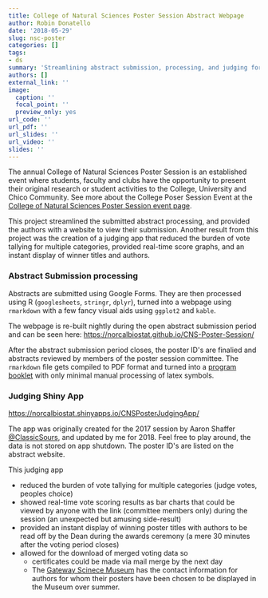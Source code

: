 ```yaml
---
title: College of Natural Sciences Poster Session Abstract Webpage
author: Robin Donatello
date: '2018-05-29'
slug: nsc-poster
categories: []
tags:
- ds
summary: 'Streamlining abstract submission, processing, and judging for the annual College Poster Session at CSU, Chico. Pipeline uses Google Forms, R, Markdown, Sweave, LaTeX, GitHub, and Shiny. '
authors: []
external_link: ''
image:
  caption: ''
  focal_point: ''
  preview_only: yes
url_code: ''
url_pdf: ''
url_slides: ''
url_video: ''
slides: ''
---
```



The annual College of Natural Sciences Poster Session is an established event where students, faculty and clubs have the opportunity to present their original research or student activities to the College, University and Chico Community. See more about the College Poser Session Event at the [College of Natural Sciences Poster Session event page](https://www.csuchico.edu/nsci/event/poster.shtml). 

This project streamlined the submitted abstract processing, and provided the authors with a website to view their submission. Another result from this project was the creation of a judging app that reduced the burden of vote tallying for multiple categories, provided real-time score graphs, and an instant display of winner titles and authors.


### Abstract Submission processing

Abstracts are submitted using Google Forms. They are then processed using R (`googlesheets`, `stringr`, `dplyr`), turned into a webpage using `rmarkdown` with a few fancy visual aids using `ggplot2` and `kable`. 

The webpage is re-built nightly during the open abstract submission period and can be seen here: https://norcalbiostat.github.io/CNS-Poster-Session/

After the abstract submission period closes, the poster ID's are finalied and abstracts reviewed by members of the poster session committee. The `rmarkdown` file gets compiled to PDF format and turned into a [program booklet](https://www.csuchico.edu/nsci/_assets/documents/NSC-poster-session-2018-abstract-booklet.pdf) with only minimal manual processing of latex symbols. 

### Judging Shiny App
https://norcalbiostat.shinyapps.io/CNSPosterJudgingApp/ 

The app was originally created for the 2017 session by Aaron Shaffer [@ClassicSours](https://github.com/ClassicSours), and updated by me for 2018. Feel free to play around, the data is not stored on app shutdown. The poster ID's are listed on the abstract website. 

This judging app 

* reduced the burden of vote tallying for multiple categories (judge votes, peoples choice)
* showed real-time vote scoring results as bar charts that could be viewed by anyone with the link (committee members only) during the session (an unexpected but amusing side-result)
* provided an instant display of winning poster titles with authors to be read off by the Dean during the awards ceremony (a mere 30 minutes after the voting period closes)
* allowed for the download of merged voting data so
    - certificates could be made via mail merge by the next day
    - The [Gateway Scinece Museum](http://www.csuchico.edu/gateway/) has the contact information for authors for whom their posters have been chosen to be displayed in the Museum over summer. 
